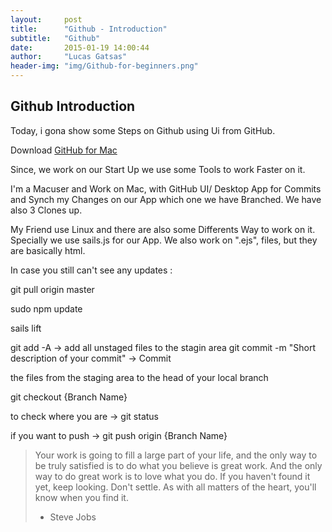 ```yaml
---
layout:     post
title:      "Github - Introduction"
subtitle:   "Github"
date:       2015-01-19 14:00:44
author:     "Lucas Gatsas"
header-img: "img/Github-for-beginners.png"
---
```

<h2 class="section-heading">Github Introduction</h2>

Today, i gona show some Steps on Github using Ui from GitHub.

Download
[GitHub for Mac](https://mac.github.com/)


Since, we work on our Start Up we use some Tools to work Faster on it.

I'm a Macuser and Work on Mac, with GitHub UI/ Desktop App for Commits and Synch my Changes on our App which one we have Branched. We have also 3 Clones up.

My Friend use Linux and there are also some Differents Way to work on it. Specially we use sails.js for our App.
We also work on ".ejs", files, but they are basically html.


In case you still can't see any updates :


git pull origin master

sudo npm update

sails lift


git add -A -> add all unstaged files to the stagin area
git commit -m "Short description of your commit" -> Commit 


the files from the staging area to the head of your local branch



git checkout {Branch Name}

to check where you are -> git status

 if you want to push -> git push origin {Branch Name}


<!--

<a href="#">
    <img src="{{ site.baseurl }}/img/static.squarespace.jpg" alt="Post Sample Image">
</a>
-->


<!--
<a href="#">
    <img src="{{ site.baseurl }}/img/gitlist.io.png" alt="Post Sample Image">
</a> -->
<!--

<a href="#">
    <img src="{{ site.baseurl }}/img/design.png" alt="Post Sample Image">
</a> 


-->




<blockquote>Your work is going to fill a large part of your life, and the only way to be truly satisfied is to do what you believe is great work. And the only way to do great work is to love what you do. If you haven't found it yet, keep looking. Don't settle. As with all matters of the heart, you'll know when you find it.

- Steve Jobs

</blockquote>


<!-- 
<a href="#">
    <img src="{{ site.baseurl }}/img/jekyllthemewhite.png" alt="Post Sample Image">
</a> 



 -->



